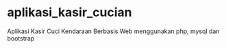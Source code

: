 # aplikasi_kasir_cucian
Aplikasi Kasir Cuci Kendaraan Berbasis Web menggunakan php, mysql dan bootstrap
